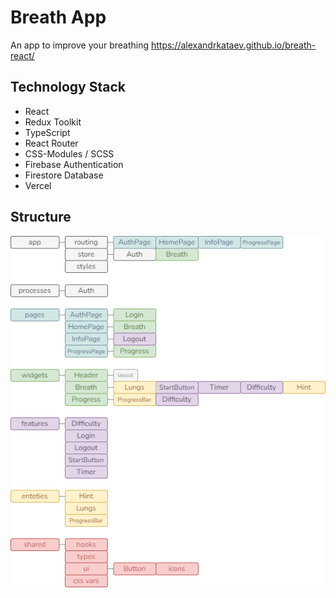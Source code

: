 # Breath App

An app to improve your breathing
https://alexandrkataev.github.io/breath-react/

## Technology Stack

- React
- Redux Toolkit
- TypeScript
- React Router
- CSS-Modules / SCSS
- Firebase Authentication
- Firestore Database
- Vercel

## Structure

![Структура не найдена](./src/assets/breath-structure.drawio.png 'Front-end structure')
